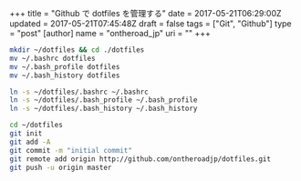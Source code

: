 +++
title = "Github で dotfiles を管理する"
date = 2017-05-21T06:29:00Z
updated = 2017-05-21T07:45:48Z
draft = false
tags = ["Git", "Github"]
type = "post"
[author]
	name = "ontheroad_jp"
	uri = ""
+++

```bash
mkdir ~/dotfiles && cd ./dotfiles
mv ~/.bashrc dotfiles
mv ~/.bash_profile dotfiles
mv ~/.bash_history dotfiles

ln -s ~/dotfiles/.bashrc ~/.bashrc
ln -s ~/dotfiles/.bash_profile ~/.bash_profile
ln -s ~/dotfiles/.bash_history ~/.bash_history

cd ~/dotfiles
git init
git add -A
git commit -m "initial commit"
git remote add origin http://github.com/ontheroadjp/dotfiles.git
git push -u origin master
```



